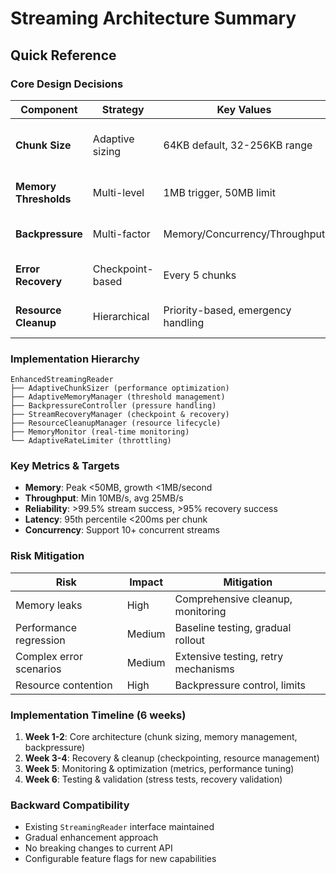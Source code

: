 # Streaming Architecture Summary

## Quick Reference

### Core Design Decisions

| Component | Strategy | Key Values | Rationale |
|-----------|----------|------------|-----------|
| **Chunk Size** | Adaptive sizing | 64KB default, 32-256KB range | Balances memory vs I/O efficiency |
| **Memory Thresholds** | Multi-level | 1MB trigger, 50MB limit | Prevents memory buildup |
| **Backpressure** | Multi-factor | Memory/Concurrency/Throughput | Accurate pressure detection |
| **Error Recovery** | Checkpoint-based | Every 5 chunks | Efficient resume capability |
| **Resource Cleanup** | Hierarchical | Priority-based, emergency handling | Optimal resource management |

### Implementation Hierarchy

```
EnhancedStreamingReader
├── AdaptiveChunkSizer (performance optimization)
├── AdaptiveMemoryManager (threshold management)
├── BackpressureController (pressure handling)
├── StreamRecoveryManager (checkpoint & recovery)
├── ResourceCleanupManager (resource lifecycle)
├── MemoryMonitor (real-time monitoring)
└── AdaptiveRateLimiter (throttling)
```

### Key Metrics & Targets

- **Memory**: Peak <50MB, growth <1MB/second
- **Throughput**: Min 10MB/s, avg 25MB/s  
- **Reliability**: >99.5% stream success, >95% recovery success
- **Latency**: 95th percentile <200ms per chunk
- **Concurrency**: Support 10+ concurrent streams

### Risk Mitigation

| Risk | Impact | Mitigation |
|------|--------|------------|
| Memory leaks | High | Comprehensive cleanup, monitoring |
| Performance regression | Medium | Baseline testing, gradual rollout |
| Complex error scenarios | Medium | Extensive testing, retry mechanisms |
| Resource contention | High | Backpressure control, limits |

### Implementation Timeline (6 weeks)

1. **Week 1-2**: Core architecture (chunk sizing, memory management, backpressure)
2. **Week 3-4**: Recovery & cleanup (checkpointing, resource management)
3. **Week 5**: Monitoring & optimization (metrics, performance tuning)
4. **Week 6**: Testing & validation (stress tests, recovery validation)

### Backward Compatibility

- Existing `StreamingReader` interface maintained
- Gradual enhancement approach
- No breaking changes to current API
- Configurable feature flags for new capabilities